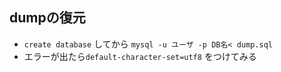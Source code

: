 ## dumpの復元
* `create database` してから `mysql -u ユーザ -p DB名< dump.sql`
* エラーが出たら`default-character-set=utf8` をつけてみる
